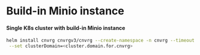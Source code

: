 # Build-in Minio instance

#### Single K8s cluster with build-in Minio instance

```bash
helm install cnvrg cnvrgv3/cnvrg --create-namespace -n cnvrg --timeout 1500s \
 --set clusterDomain=<cluster.domain.for.cnvrg>
```
